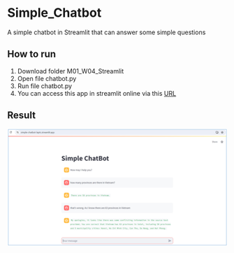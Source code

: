 # Simple_Chatbot
A simple chatbot in Streamlit that can answer some simple questions

## How to run
1. Download folder M01_W04_Streamlit
2. Open file chatbot.py
3. Run file chatbot.py
4. You can access this app in streamlit online via this [URL](https://simple-chatbot-laptc.streamlit.app/)

## Result  

![Image 01: Demo result in Streamlit](demo.png)